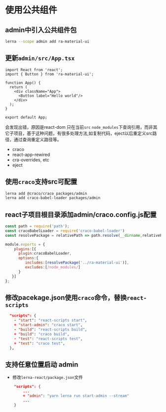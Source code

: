 # 使用公共组件

## admin中引入公共组件包
```sh
lerna --scope admin add ra-material-ui
```

## 更新`admin/src/App.tsx`
```tsx
import React from 'react';
import { Button } from 'ra-material-ui';

function App() {
  return (
    <div className="App">
      <Button label="Hello world"/>
    </div>
  );
}

export default App;
```
会发现出错，原因是react-dom 只在当前`src` `node_modules`下查询引用，而非其它子项目，基于这种问题，有很多处理方法,如复制代码，eject以后重定义src路径，通过查询重定义路径等。
* craco
* react-app-rewired
* cra-overrides, etc
* eject

## 使用`craco`支持src可配置
```sh
lerna add @craco/craco packages/admin
lerna add craco-babel-loader packages/admin
```
## react子项目根目录添加admin/craco.config.js配置
```js
const path = require('path');
const cracoBabelLoader = require('craco-babel-loader')
const resolvePackage = relativePath => path.resolve(__dirname,relativePath);

module.exports = {
    plugins:[{
      plugin:cracoBabelLoader,
      options:{
         includes:[resolvePackage('../ra-material-ui')],
         excludes:[/node_modules/]
      }
   }]
};

```

## 修改pacekage.json使用`craco`命令，替换`react-scripts`
```json
  "scripts": {
    - "start": "react-scripts start",
    + "start-admin": "craco start",
    - "build": "react-scripts build",
    + "build": "craco build",
    - "test": "react-scripts test",
    + "test": "craco test",
  },
```

## 支持任意位置启动 admin
* 修改`lerna-react/package.json`文件
```json
    "scripts": {
        ...
        + "admin": "yarn lerna run start-admin --stream"
        ...
    }
```
